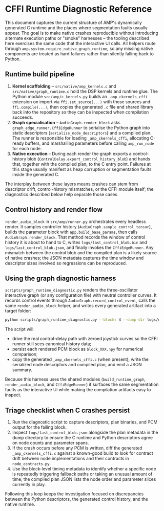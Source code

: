 # CFFI Runtime Diagnostic Reference

This document captures the current structure of AMP's dynamically generated C
runtime and the places where segmentation faults usually appear.  The goal is to
make native crashes reproducible without introducing alternate execution paths
or "smoke" harnesses – the tooling described here exercises the same code that
the interactive UI calls.  All helpers route through
`amp.system.require_native_graph_runtime`, so any missing native components are
treated as hard failures rather than silently falling back to Python.

## Runtime build pipeline

1. **Kernel scaffolding** – `src/native/amp_kernels.c` and
   `src/native/graph_runtime.c` hold the DSP kernels and runtime glue.  The
   Python module `src/amp/c_kernels.py` builds an `_amp_ckernels_cffi` extension
   on import via `ffi.set_source(...)` with those sources and `ffi.compile(...)`,
   then copies the generated `.c` file and shared library back into the
   repository so they can be inspected when compilation succeeds.
2. **Graph specialisation** – `AudioGraph.render_block` asks
   `graph_edge_runner.CffiEdgeRunner` to serialise the Python graph into static
   descriptors (`serialize_node_descriptors`) and a compiled plan.  The runner
   is responsible for loading `_amp_ckernels_cffi`, allocating C-ready buffers,
   and marshalling parameters before calling `amp_run_node` for each node.
3. **Native execution** – During each render the graph exports a control-history
   blob (`ControlDelay.export_control_history_blob`) and hands that, together
   with the compiled plan, to the C entry point.  Failures at this stage usually
   manifest as heap corruption or segmentation faults inside the generated C.

The interplay between these layers means crashes can stem from descriptor drift,
control-history mismatches, or the CFFI module itself; the diagnostics described
below help separate those cases.

## Control history and render flow

`render_audio_block` in `src/amp/runner.py` orchestrates every headless render.
It samples controller history (`AudioGraph.sample_control_tensor`), builds the
parameter block with `app.build_base_params`, then calls
`AudioGraph.render_block`.  That method records the window of control history it
is about to hand to C, writes `logs/last_control_blob.bin` and
`logs/last_control_blob.json`, and finally invokes the `CffiEdgeRunner`.  Any
mismatch between the control blob and the compiled plan is a likely source of
native crashes; the JSON metadata captures the time window and descriptor sizes
involved so regressions can be reproduced.

## Using the graph diagnostic harness

`scripts/graph_runtime_diagnostic.py` renders the three-oscillator interactive
graph (or any configuration file) with neutral controller curves.  It records
control events through `AudioGraph.record_control_event`, calls the same
`render_audio_block` helper, and writes every generated artifact into a target
folder:

```bash
python scripts/graph_runtime_diagnostic.py --blocks 4 --dump-dir logs/native_debug
```

The script will:

- drive the real control-delay path with zeroed joystick curves so the CFFI
  runner still sees canonical history data;
- persist each rendered PCM block as `block_XXX.npy` for numerical comparison;
- copy the generated `_amp_ckernels_cffi.c` (when present), write the serialized
  node descriptors and compiled plan, and emit a JSON summary.

Because this harness uses the shared modules (`build_runtime_graph`,
`render_audio_block`, and `CffiEdgeRunner`) it surfaces the same segmentation
faults as the interactive UI while making the compilation artifacts easy to
inspect.

## Triage checklist when C crashes persist

1. Run the diagnostic script to capture descriptors, plan binaries, and PCM
   output for the failing block.
2. Inspect `logs/last_control_blob.json` alongside the plan metadata in the
   dump directory to ensure the C runtime and Python descriptors agree on node
   counts and parameter spans.
3. If the crash occurs before any PCM is written, diff the generated
   `_amp_ckernels_cffi.c` against a known-good build to look for contract drift
   between node implementations and their contracts in `node_contracts.py`.
4. Use the block-level timing metadata to identify whether a specific node is
   repeatedly triggering fallback paths or taking an unusual amount of time; the
   compiled plan JSON lists the node order and parameter slices currently in
   play.

Following this loop keeps the investigation focused on discrepancies between the
Python descriptors, the generated control history, and the native runtime.
